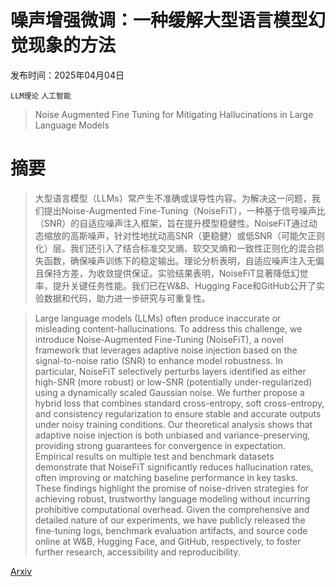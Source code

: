 # 噪声增强微调：一种缓解大型语言模型幻觉现象的方法

发布时间：2025年04月04日

`LLM理论` `人工智能`

> Noise Augmented Fine Tuning for Mitigating Hallucinations in Large Language Models

# 摘要

> 大型语言模型（LLMs）常产生不准确或误导性内容。为解决这一问题，我们提出Noise-Augmented Fine-Tuning（NoiseFiT），一种基于信号噪声比（SNR）的自适应噪声注入框架，旨在提升模型稳健性。NoiseFiT通过动态缩放的高斯噪声，针对性地扰动高SNR（更稳健）或低SNR（可能欠正则化）层。我们还引入了结合标准交叉熵、软交叉熵和一致性正则化的混合损失函数，确保噪声训练下的稳定输出。理论分析表明，自适应噪声注入无偏且保持方差，为收敛提供保证。实验结果表明，NoiseFiT显著降低幻觉率，提升关键任务性能。我们已在W&B、Hugging Face和GitHub公开了实验数据和代码，助力进一步研究与可重复性。

> Large language models (LLMs) often produce inaccurate or misleading content-hallucinations. To address this challenge, we introduce Noise-Augmented Fine-Tuning (NoiseFiT), a novel framework that leverages adaptive noise injection based on the signal-to-noise ratio (SNR) to enhance model robustness. In particular, NoiseFiT selectively perturbs layers identified as either high-SNR (more robust) or low-SNR (potentially under-regularized) using a dynamically scaled Gaussian noise. We further propose a hybrid loss that combines standard cross-entropy, soft cross-entropy, and consistency regularization to ensure stable and accurate outputs under noisy training conditions. Our theoretical analysis shows that adaptive noise injection is both unbiased and variance-preserving, providing strong guarantees for convergence in expectation. Empirical results on multiple test and benchmark datasets demonstrate that NoiseFiT significantly reduces hallucination rates, often improving or matching baseline performance in key tasks. These findings highlight the promise of noise-driven strategies for achieving robust, trustworthy language modeling without incurring prohibitive computational overhead. Given the comprehensive and detailed nature of our experiments, we have publicly released the fine-tuning logs, benchmark evaluation artifacts, and source code online at W&B, Hugging Face, and GitHub, respectively, to foster further research, accessibility and reproducibility.

[Arxiv](https://arxiv.org/abs/2504.03302)